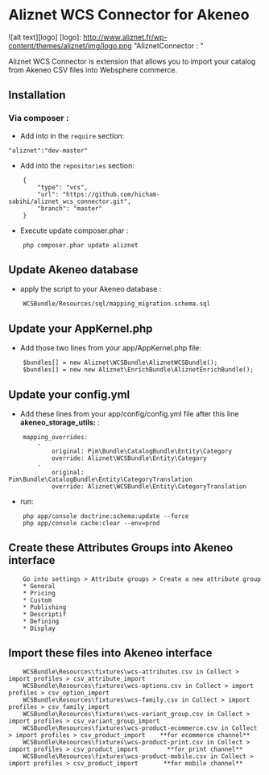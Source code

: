 # Aliznet WCS Connector for Akeneo

![alt text][logo]
[logo]: http://www.aliznet.fr/wp-content/themes/aliznet/img/logo.png "AliznetConnector : "

Aliznet WCS Connector is extension that allows you to import your catalog from Akeneo CSV files into Websphere commerce.

## Installation

### Via composer : 

- Add into in the `require` section:

`"aliznet":"dev-master"`

- Add into the `repositories` section:
```
	{
        "type": "vcs",
        "url": "https://github.com/hicham-sabihi/aliznet_wcs_connector.git",
        "branch": "master"
    }
```

- Execute update composer.phar :
```
	php composer.phar update aliznet
```

## Update Akeneo database

- apply the script to your Akeneo database :
```
	WCSBundle/Resources/sql/mapping_migration.schema.sql
```

## Update your AppKernel.php

- Add those two lines from your app/AppKernel.php file:
```
	$bundles[] = new Aliznet\WCSBundle\AliznetWCSBundle();
	$bundles[] = new new Aliznet\EnrichBundle\AliznetEnrichBundle();
```

## Update your config.yml

- Add these lines from your app/config/config.yml file after this line **akeneo_storage_utils:** :
```
	mapping_overrides:
		-
			original: Pim\Bundle\CatalogBundle\Entity\Category
			override: Aliznet\WCSBundle\Entity\Category
		-
			original: Pim\Bundle\CatalogBundle\Entity\CategoryTranslation
			override: Aliznet\WCSBundle\Entity\CategoryTranslation
```

- run:
```
	php app/console doctrine:schema:update --force
	php app/console cache:clear --env=prod
```

## Create these Attributes Groups into Akeneo interface
```
	Go into settings > Attribute groups > Create a new attribute group
	* General
	* Pricing
	* Custom
	* Publishing
	* Descriptif
	* Defining
	* Display
```

## Import these files into Akeneo interface
``` 
 	WCSBundle\Resources\fixtures\wcs-attributes.csv in Collect > import profiles > csv_attribute_import
	WCSBundle\Resources\fixtures\wcs-options.csv in Collect > import profiles > csv_option_import
	WCSBundle\Resources\fixtures\wcs-family.csv in Collect > import profiles > csv_family_import
 	WCSBundle\Resources\fixtures\wcs-variant_group.csv in Collect > import profiles > csv_variant_group_import
 	WCSBundle\Resources\fixtures\wcs-product-ecommerce.csv in Collect > import profiles > csv_product_import	**for ecommerce channel**
 	WCSBundle\Resources\fixtures\wcs-product-print.csv in Collect > import profiles > csv_product_import	    **for print channel**
 	WCSBundle\Resources\fixtures\wcs-product-mobile.csv in Collect > import profiles > csv_product_import	    **for mobile channel**
```
